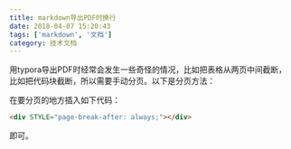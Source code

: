 ```yaml
---
title: markdown导出PDF时换行
date: 2018-04-07 15:20:43
tags: ['markdown', '文档']
category: 技术文档
---
```




用typora导出PDF时经常会发生一些奇怪的情况，比如把表格从两页中间截断，比如把代码块截断，所以需要手动分页。以下是分页方法：

在要分页的地方插入如下代码：

``` html
<div STYLE="page-break-after: always;"></div>
```

即可。